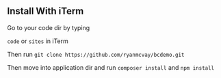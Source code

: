 ## Install With iTerm

Go to your code dir by typing

`code` or `sites` in iTerm

Then run `git clone https://github.com/ryanmcvay/bcdemo.git`

Then move into application dir and run `composer install` and `npm install`
